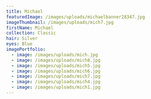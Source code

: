 ```yaml
---
title: Michael
featuredImage: /images/uploads/michaelbanner28347.jpg
imageThumbnail: /images/uploads/mich7.jpg
firstName: Michael
collection: Classic
hair: Silver
eyes: Blue
imagePortfolio:
  - image: /images/uploads/mich.jpg
  - image: /images/uploads/mich8.jpg
  - image: /images/uploads/mich5.jpg
  - image: /images/uploads/mich6.jpg
  - image: /images/uploads/mich7.jpg
  - image: /images/uploads/mich4.jpg
  - image: /images/uploads/mich1.jpg
---
```


